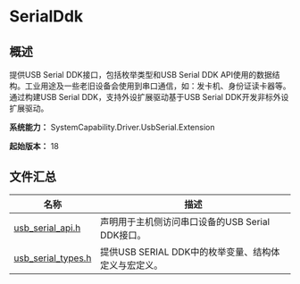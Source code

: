 # SerialDdk
<!--Kit: Driver Development Kit-->
<!--Subsystem: Driver-->
<!--Owner: @lixinsheng2-->
<!--SE: @w00373942-->
<!--TSE: @dong-dongzhen-->

## 概述

提供USB Serial DDK接口，包括枚举类型和USB Serial DDK API使用的数据结构。工业用途及一些老旧设备会使用到串口通信，如：发卡机、身份证读卡器等。通过构建USB Serial DDK，支持外设扩展驱动基于USB Serial DDK开发非标外设扩展驱动。

**系统能力：** SystemCapability.Driver.UsbSerial.Extension

**起始版本：** 18
## 文件汇总

| 名称 | 描述 |
| -- | -- |
| [usb_serial_api.h](capi-usb-serial-api-h.md) | 声明用于主机侧访问串口设备的USB Serial DDK接口。 |
| [usb_serial_types.h](capi-usb-serial-types-h.md) | 提供USB SERIAL DDK中的枚举变量、结构体定义与宏定义。 |
